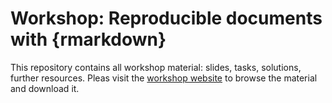 # Workshop: Reproducible documents with {rmarkdown}

This repository contains all workshop material: slides, tasks, solutions, further resources.
Pleas visit the [workshop website](https://selinazitrone.github.io/rmarkdown) to browse the material and download it.
